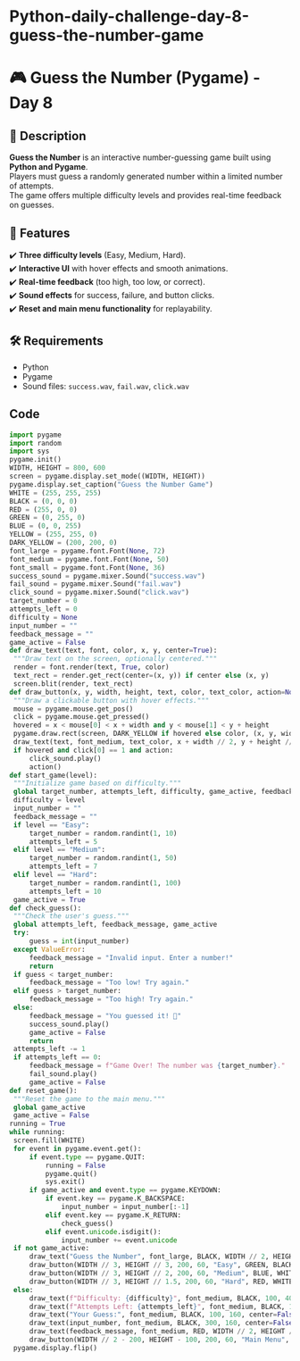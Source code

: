 # Python-daily-challenge-day-8-guess-the-number-game
# 🎮 Guess the Number (Pygame) - Day 8

## 📝 Description
**Guess the Number** is an interactive number-guessing game built using **Python and Pygame**.  
Players must guess a randomly generated number within a limited number of attempts.  
The game offers multiple difficulty levels and provides real-time feedback on guesses.

## 🎯 Features
✔️ **Three difficulty levels** (Easy, Medium, Hard).  
✔️ **Interactive UI** with hover effects and smooth animations.  
✔️ **Real-time feedback** (too high, too low, or correct).  
✔️ **Sound effects** for success, failure, and button clicks.  
✔️ **Reset and main menu functionality** for replayability.  

## 🛠️ Requirements
- Python  
- Pygame  
- Sound files: `success.wav`, `fail.wav`, `click.wav`

## Code  
   ```python
import pygame
import random
import sys
pygame.init()
WIDTH, HEIGHT = 800, 600
screen = pygame.display.set_mode((WIDTH, HEIGHT))
pygame.display.set_caption("Guess the Number Game")
WHITE = (255, 255, 255)
BLACK = (0, 0, 0)
RED = (255, 0, 0)
GREEN = (0, 255, 0)
BLUE = (0, 0, 255)
YELLOW = (255, 255, 0)
DARK_YELLOW = (200, 200, 0)
font_large = pygame.font.Font(None, 72)
font_medium = pygame.font.Font(None, 50)
font_small = pygame.font.Font(None, 36)
success_sound = pygame.mixer.Sound("success.wav")
fail_sound = pygame.mixer.Sound("fail.wav")
click_sound = pygame.mixer.Sound("click.wav")
target_number = 0
attempts_left = 0
difficulty = None
input_number = ""
feedback_message = ""
game_active = False
def draw_text(text, font, color, x, y, center=True):
    """Draw text on the screen, optionally centered."""
    render = font.render(text, True, color)
    text_rect = render.get_rect(center=(x, y)) if center else (x, y)
    screen.blit(render, text_rect)
def draw_button(x, y, width, height, text, color, text_color, action=None):
    """Draw a clickable button with hover effects."""
    mouse = pygame.mouse.get_pos()
    click = pygame.mouse.get_pressed()
    hovered = x < mouse[0] < x + width and y < mouse[1] < y + height
    pygame.draw.rect(screen, DARK_YELLOW if hovered else color, (x, y, width, height), border_radius=10)
    draw_text(text, font_medium, text_color, x + width // 2, y + height // 2)
    if hovered and click[0] == 1 and action:
        click_sound.play()
        action()
def start_game(level):
    """Initialize game based on difficulty."""
    global target_number, attempts_left, difficulty, game_active, feedback_message, input_number
    difficulty = level
    input_number = ""
    feedback_message = ""
    if level == "Easy":
        target_number = random.randint(1, 10)
        attempts_left = 5
    elif level == "Medium":
        target_number = random.randint(1, 50)
        attempts_left = 7
    elif level == "Hard":
        target_number = random.randint(1, 100)
        attempts_left = 10
    game_active = True
def check_guess():
    """Check the user's guess."""
    global attempts_left, feedback_message, game_active
    try:
        guess = int(input_number)
    except ValueError:
        feedback_message = "Invalid input. Enter a number!"
        return
    if guess < target_number:
        feedback_message = "Too low! Try again."
    elif guess > target_number:
        feedback_message = "Too high! Try again."
    else:
        feedback_message = "You guessed it! 🎉"
        success_sound.play()
        game_active = False
        return
    attempts_left -= 1
    if attempts_left == 0:
        feedback_message = f"Game Over! The number was {target_number}."
        fail_sound.play()
        game_active = False
def reset_game():
    """Reset the game to the main menu."""
    global game_active
    game_active = False
running = True
while running:
    screen.fill(WHITE)
    for event in pygame.event.get():
        if event.type == pygame.QUIT:
            running = False
            pygame.quit()
            sys.exit()
        if game_active and event.type == pygame.KEYDOWN:
            if event.key == pygame.K_BACKSPACE:
                input_number = input_number[:-1]
            elif event.key == pygame.K_RETURN:
                check_guess()
            elif event.unicode.isdigit():
                input_number += event.unicode
    if not game_active:
        draw_text("Guess the Number", font_large, BLACK, WIDTH // 2, HEIGHT // 8)
        draw_button(WIDTH // 3, HEIGHT // 3, 200, 60, "Easy", GREEN, BLACK, lambda: start_game("Easy"))
        draw_button(WIDTH // 3, HEIGHT // 2, 200, 60, "Medium", BLUE, WHITE, lambda: start_game("Medium"))
        draw_button(WIDTH // 3, HEIGHT // 1.5, 200, 60, "Hard", RED, WHITE, lambda: start_game("Hard"))
    else:
        draw_text(f"Difficulty: {difficulty}", font_medium, BLACK, 100, 40, center=False)
        draw_text(f"Attempts Left: {attempts_left}", font_medium, BLACK, 100, 100, center=False)
        draw_text("Your Guess:", font_medium, BLACK, 100, 160, center=False)
        draw_text(input_number, font_medium, BLACK, 300, 160, center=False)
        draw_text(feedback_message, font_medium, RED, WIDTH // 2, HEIGHT // 2.5)
        draw_button(WIDTH // 2 - 200, HEIGHT - 100, 200, 60, "Main Menu", RED, WHITE, reset_game)
    pygame.display.flip()
